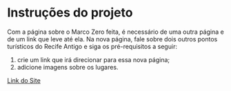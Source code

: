 # Instruções do projeto

Com a página sobre o Marco Zero feita, é necessário de uma outra página e de um link que leve até ela. Na nova página, fale sobre dois outros pontos turísticos do Recife Antigo e siga os pré-requisitos a seguir: 

 1. crie um link que irá direcionar para essa nova página; 
 2. adicione imagens sobre os lugares. 

[Link do Site](https://cesar-augusto-costa.github.io/curso_proz_introducao_programacao_web/05_projeto_recife_antigo/index.html)

